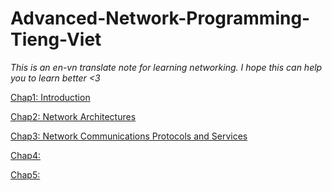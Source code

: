 # Advanced-Network-Programming-Tieng-Viet

*This is an en-vn translate note for learning networking. I hope this can help you to learn better <3*

[Chap1: Introduction](chap1.md)

[Chap2: Network Architectures](chap2.md)

[Chap3: Network Communications Protocols and Services](chap3.md)

[Chap4:](chap4.md)

[Chap5:](chap5.md)

[^Quangg]: <3

